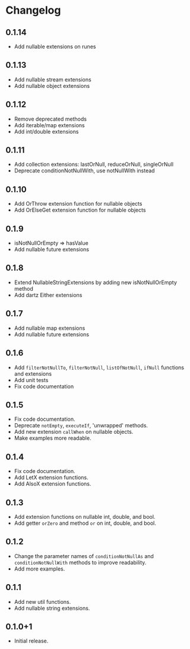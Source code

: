 # Changelog

## 0.1.14
- Add nullable extensions on runes

## 0.1.13
- Add nullable stream extensions
- Add nullable object extensions

## 0.1.12

- Remove deprecated methods
- Add iterable/map extensions
- Add int/double extensions

## 0.1.11

- Add collection extensions: lastOrNull, reduceOrNull, singleOrNull
- Deprecate conditionNotNullWith, use notNullWith instead

## 0.1.10

- Add OrThrow extension function for nullable objects
- Add OrElseGet extension function for nullable objects

## 0.1.9

- isNotNullOrEmpty => hasValue
- Add nullable future extensions

## 0.1.8

- Extend NullableStringExtensions by adding new isNotNullOrEmpty method
- Add dartz Either extensions

## 0.1.7

- Add nullable map extensions
- Add nullable future extensions

## 0.1.6

- Add `filterNotNullTo`, `filterNotNull`, `listOfNotNull`, `ifNull` functions and extensions
- Add unit tests
- Fix code documentation

## 0.1.5

- Fix code documentation.
- Deprecate `notEmpty`, `executeIf`, 'unwrapped' methods.
- Add new extension `callWhen` on nullable objects.
- Make examples more readable.

## 0.1.4

- Fix code documentation.
- Add LetX extension functions.
- Add AlsoX extension functions.

## 0.1.3

- Add extension functions on nullable int, double, and bool.
- Add getter `orZero` and method `or` on int, double, and bool.

## 0.1.2

- Change the parameter names of `conditionNotNullAs` and `conditionNotNullWith`
  methods to improve readability.
- Add more examples.

## 0.1.1

- Add new util functions.
- Add nullable string extensions.

## 0.1.0+1

- Initial release.
